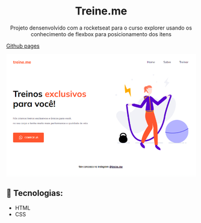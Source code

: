 <h1 align="center" >Treine.me</h1>

<p align="center" >Projeto densenvolvido com a rocketseat para o curso explorer usando os conhecimento de flexbox para posicionamento dos itens </p>

<a href="https://lucasspor.github.io/projeto-02/" target="_blank">Github pages</a>

<img src="./.github/preview.png" alt="projeto treine feito com auxilio da rockeat seat"/>

## 🚀 Tecnologias:

- HTML
- CSS
